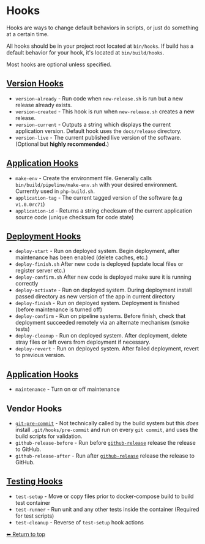 # Hooks

Hooks are ways to change default behaviors in scripts, or just do something at a certain time.

All hooks should be in your project root located at `bin/hooks`. If build has a default behavior for your hook, it's located at `bin/build/hooks`.

Most hooks are optional unless specified.

## [Version Hooks](hooks/version.md)

- `version-already` - Run code when `new-release.sh` is run but a new release already exists.
- `version-created` - This hook is run when `new-release.sh` creates a new release.
- `version-current` - Outputs a string which displays the current application version. Default hook uses the `docs/release` directory.
- `version-live` - The current published live version of the software. (Optional but **highly recommended.**)

## [Application Hooks](hooks/application.md)

- `make-env` - Create the environment file. Generally calls `bin/build/pipeline/make-env.sh` with your desired environment. Currently used in `php-build.sh`.
- `application-tag` - The current tagged version of the software (e.g `v1.0.0rc71`)
- `application-id` - Returns a string checksum of the current application source code (unique checksum for code state)

## [Deployment Hooks](hooks/deploy.md)

- `deploy-start` - Run on deployed system. Begin deployment, after maintenance has been enabled (delete caches, etc.)
- `deploy-finish.sh` After new code is deployed (update local files or register server etc.)
- `deploy-confirm.sh` After new code is deployed make sure it is running correctly
- `deploy-activate` - Run on deployed system. During deployment install passed directory as new version of the app in current directory
- `deploy-finish` - Run on deployed system. Deployment is finished (before maintenance is turned off)
- `deploy-confirm` - Run on pipeline systems. Before finish, check that deployment succeeded remotely via an alternate mechanism (smoke tests)
- `deploy-cleanup` - Run on deployed system. After deployment, delete stray files or left overs from deployment if necessary.
- `deploy-revert` - Run on deployed system. After failed deployment, revert to previous version.

## [Application Hooks](hooks/application.md)

- `maintenance` - Turn on or off maintenance

## Vendor Hooks

- [`git-pre-commit`](hooks/git-pre-commit.md) - Not technically called by the build system but this *does* install `.git/hooks/pre-commit` and run on every `git commit`, and uses the build scripts for validation.
- `github-release-before` - Run before [`github-release`](hooks/github-release.md) release the release to GitHub.
- `github-release-after` - Run after [`github-release`](hooks/github-release.md) release the release to GitHub.

## [Testing Hooks](hooks/test.md)
 
- `test-setup` - Move or copy files prior to docker-compose build to build test container
- `test-runner` - Run unit and any other tests inside the container (Required for test scripts)
- `test-cleanup` - Reverse of `test-setup` hook actions

[⬅ Return to top](index.md)
